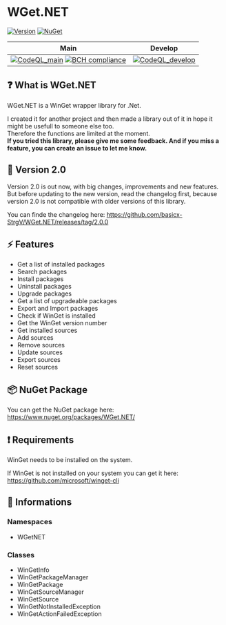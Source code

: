 # WGet.NET

[![Version](https://img.shields.io/github/v/release/basicx-StrgV/WGet.NET?label=Version)](https://github.com/basicx-StrgV/WGet.NET/releases)
[![NuGet](https://img.shields.io/nuget/dt/WGet.NET?label=NuGet%20Downloads)](https://www.nuget.org/packages/WGet.NET/)

| Main    | Develop |
| ------- | ------- |
[![CodeQL_main](https://github.com/basicx-StrgV/WGet.NET/actions/workflows/codeql-analysis.yml/badge.svg?branch=main)](https://github.com/basicx-StrgV/WGet.NET/actions/workflows/codeql-analysis.yml) [![BCH compliance](https://bettercodehub.com/edge/badge/basicx-StrgV/WGet.NET?branch=main)](https://bettercodehub.com/) |  [![CodeQL_develop](https://github.com/basicx-StrgV/WGet.NET/actions/workflows/codeql-analysis.yml/badge.svg?branch=develop)](https://github.com/basicx-StrgV/WGet.NET/actions/workflows/codeql-analysis.yml) |

## ❓ What is WGet.NET

WGet.NET is a WinGet wrapper library for .Net.

I created it for another project and then made a library out of it in hope it might be usefull to someone else too.  
Therefore the functions are limited at the moment.  
**If you tried this library, please give me some feedback. And if you miss a feature, you can create an issue to let me know.**

## 🎈 Version 2.0

Version 2.0 is out now, with big changes, improvements and new features.  
But before updating to the new version, read the changelog first, because version 2.0 is not compatible with older versions of this library.

You can finde the changelog here: https://github.com/basicx-StrgV/WGet.NET/releases/tag/2.0.0

## ⚡ Features

- Get a list of installed packages
- Search packages
- Install packages
- Uninstall packages
- Upgrade packages
- Get a list of upgradeable packages
- Export and Import packages
- Check if WinGet is installed
- Get the WinGet version number
- Get installed sources
- Add sources
- Remove sources
- Update sources
- Export sources
- Reset sources

## 📦 NuGet Package

You can get the NuGet package here: https://www.nuget.org/packages/WGet.NET/

## ❗ Requirements

WinGet needs to be installed on the system.

If WinGet is not installed on your system you can get it here: https://github.com/microsoft/winget-cli

## 📍 Informations

### Namespaces

- WGetNET

### Classes

- WinGetInfo
- WinGetPackageManager
- WinGetPackage
- WinGetSourceManager
- WinGetSource
- WinGetNotInstalledException
- WinGetActionFailedException
